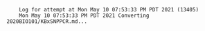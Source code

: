         Log for attempt at Mon May 10 07:53:33 PM PDT 2021 (13405)
        Mon May 10 07:53:33 PM PDT 2021 Converting 2020BIO101/KBxSNPPCR.md...
